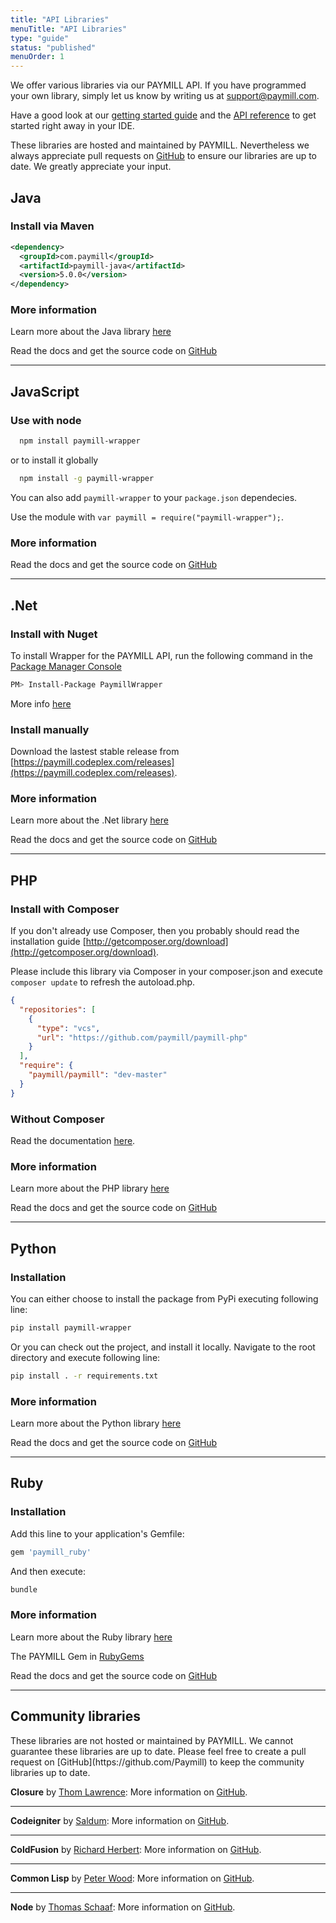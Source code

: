 ```yaml
---
title: "API Libraries"
menuTitle: "API Libraries"
type: "guide"
status: "published"
menuOrder: 1
---
```


We offer various libraries via our PAYMILL API. If you have programmed your own library, simply let us know by writing us at [support@paymill.com](mailto:support@paymill.com).

Have a good look at our [getting started guide](/guides/introduction/getting-started.html) and the [API reference](/API) to get started right away in your IDE.


These libraries are hosted and maintained by PAYMILL. Nevertheless we always appreciate pull requests on [GitHub](http://www.github.com/Paymill) to ensure our libraries are up to date. We greatly appreciate your input.

## Java

### Install via Maven

```xml
<dependency>
  <groupId>com.paymill</groupId>
  <artifactId>paymill-java</artifactId>
  <version>5.0.0</version>
</dependency>
```

### More information

Learn more about the Java library [here](https://developers.paymill.com/en-gb/java-wrapper-payment-library)

Read the docs and get the source code on [GitHub](https://github.com/Paymill/Paymill-Java)

---------------------

## JavaScript

### Use with node

```bash
  npm install paymill-wrapper
```

or to install it globally


```bash
  npm install -g paymill-wrapper
```

You can also add `paymill-wrapper` to your `package.json` dependecies.

Use the module with `var paymill = require("paymill-wrapper");`.


### More information

Read the docs and get the source code on [GitHub](https://github.com/paymill/paymill-js)


---------------------

## .Net

### Install with Nuget

To install Wrapper for the PAYMILL API, run the following command in the [Package Manager Console](http://docs.nuget.org/docs/start-here/using-the-package-manager-console)

```bash
PM> Install-Package PaymillWrapper
```

More info [here](https://www.nuget.org/packages/PaymillWrapper)


### Install manually

Download the lastest stable release from [https://paymill.codeplex.com/releases](https://paymill.codeplex.com/releases).


### More information

Learn more about the .Net library [here](https://developers.paymill.com/en-gb/net-wrapper-payment-library)

Read the docs and get the source code on [GitHub](https://github.com/paymill/paymill-net)


---------------------

## PHP

### Install with Composer

If you don't already use Composer, then you probably should read the installation guide [http://getcomposer.org/download](http://getcomposer.org/download).

Please include this library via Composer in your composer.json and execute `composer update` to refresh the autoload.php.

```json
{
  "repositories": [
    {
      "type": "vcs",
      "url": "https://github.com/paymill/paymill-php"
    }
  ],
  "require": {
    "paymill/paymill": "dev-master"
  }
}
```

### Without Composer

Read the documentation [here](https://github.com/Paymill/Paymill-PHP).

### More information

Learn more about the PHP library [here](https://developers.paymill.com/en-gb/php-wrapper-payment-library)

Read the docs and get the source code on [GitHub](https://github.com/Paymill/Paymill-PHP)


---------------------

## Python

### Installation

You can either choose to install the package from PyPi executing following line:

```bash
pip install paymill-wrapper
```

Or you can check out the project, and install it locally. Navigate to the root directory and execute following line:

```bash
pip install . -r requirements.txt
```


### More information

Learn more about the Python library [here](https://paymill.com/en-gb/python-wrapper-payment-library)

Read the docs and get the source code on [GitHub](https://github.com/paymill/paymill-python)


---------------------

## Ruby

### Installation

Add this line to your application's Gemfile:

```ruby
gem 'paymill_ruby'
```

And then execute:

```bash
bundle
```


### More information

Learn more about the Ruby library [here](https://paymill.com/en-gb/ruby-wrapper-payment-library)

The PAYMILL Gem in [RubyGems](https://rubygems.org/gems/paymill_ruby)

Read the docs and get the source code on [GitHub](https://github.com/Paymill/paymill-ruby)


---------------------


## Community libraries

<div class="important">
These libraries are not hosted or maintained by PAYMILL. We cannot guarantee these libraries are up to date. Please feel free to create a pull request on [GitHub](https://github.com/Paymill) to keep the community libraries up to date.
</div>

**Closure** by [Thom Lawrence](https://github.com/hotwoofy): More information on [GitHub](https://github.com/hotwoofy/clj-paymill).

---------------------

**Codeigniter** by [Saldum](https://github.com/Saldum): More information on [GitHub](https://github.com/Saldum/Paymill-Codeigniter).

---------------------

**ColdFusion** by [Richard Herbert](http://www.cfpaymill.com): More information on [GitHub](https://github.com/richardherbert/cfPaymill).

---------------------

**Common Lisp** by [Peter Wood](https://github.com/a0-prw): More information on [GitHub](https://github.com/paymill/cl-paymill).

---------------------

**Node** by [Thomas Schaaf](https://github.com/thomaschaaf): More information on [GitHub](https://github.com/komola/paymill-node).
